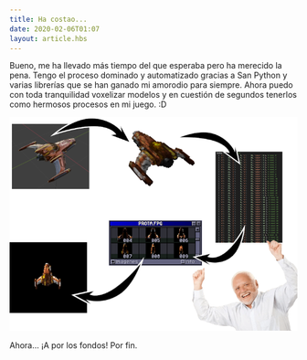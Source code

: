 ```yaml
---
title: Ha costao...
date: 2020-02-06T01:07
layout: article.hbs
---
```


Bueno, me ha llevado más tiempo del que esperaba pero ha merecido la pena. Tengo el proceso dominado y automatizado gracias a San Python y varias librerías que se han ganado mi amorodio para siempre. Ahora puedo con toda tranquilidad voxelizar modelos y en cuestión de segundos tenerlos como hermosos procesos en mi juego. :D

![El proceso procesoso](/static/images/ha-costao.png)

Ahora… ¡A por los fondos! Por fin.